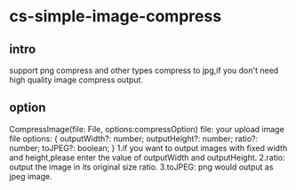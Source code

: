 # cs-simple-image-compress
## intro
support png compress and other types compress to jpg,if you don't need high quality image compress output.

## option
CompressImage(file: File, options:compressOption)
file: your upload image file
options: {
    outputWidth?: number;
    outputHeight?: number;
    ratio?: number;
    toJPEG?: boolean;
}
1.if you want to output images with fixed width and height,please enter the value of outputWidth and outputHeight.
2.ratio: output the image in its original size ratio.
3.toJPEG: png would output as jpeg image.